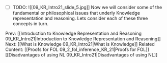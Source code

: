 ﻿- [ ] TODO:
![[09_KR_Intro21_slide_5.jpg]]
Now we will consider some of the fundamental or philosophical issues that underly 
Knowledge representation and reasoning.
Lets consider each of these three concepts in turn.



Prev: [[Introduction to Knowledge Representation and Reasoning 09_KR_Intro21|Introduction to Knowledge Representation and Reasoning]]
Next: [[What is Knowledge 09_KR_Intro21|What is Knowledge]]
Related Content:
[[Proofs for FOL 09_2_fol_inference_KR_21|Proofs for FOL]]
[[Disadvantages of using NL 09_KR_Intro21|Disadvantages of using NL]]